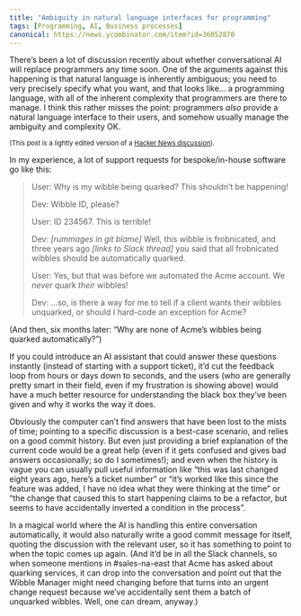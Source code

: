```yaml
---
title: "Ambiguity in natural language interfaces for programming"
tags: [Programming, AI, Business processes]
canonical: https://news.ycombinator.com/item?id=36052870
---
```

There’s been a lot of discussion recently about whether conversational AI will replace programmers any time soon. One of the arguments against this happening is that natural language is inherently ambiguous; you need to very precisely specify what you want, and that looks like... a programming language, with all of the inherent complexity that programmers are there to manage. I think this rather misses the point: programmers *also* provide a natural language interface to their users, and somehow usually manage the ambiguity and complexity OK.

<small>(This post is a lightly edited version of a [Hacker News discussion](https://news.ycombinator.com/item?id=36052870)).</small>

<!--more-->

In my experience, a lot of support requests for bespoke/in-house software go like this:

> User: Why is my wibble being quarked? This shouldn’t be happening!
>
> Dev: Wibble ID, please?
>
> User: ID 234567. This is terrible!
>
> Dev: *[rummages in git blame]* Well, this wibble is frobnicated, and three years ago *[links to Slack thread]* you said that all frobnicated wibbles should be automatically quarked.
>
> User: Yes, but that was before we automated the Acme account. We *never* quark *their* wibbles!
>
> Dev: ...so, is there a way for me to tell if a client wants their wibbles unquarked, or should I hard-code an exception for Acme?

(And then, six months later: “Why are none of Acme’s wibbles being quarked automatically?”)

If you could introduce an AI assistant that could answer these questions instantly (instead of starting with a support ticket), it’d cut the feedback loop from hours or days down to seconds, and the users (who are generally pretty smart in their field, even if my frustration is showing above) would have a much better resource for understanding the black box they’ve been given and why it works the way it does. 

Obviously the computer can’t find answers that have been lost to the mists of time; pointing to a specific discussion is a best-case scenario, and relies on a good commit history. But even just providing a brief explanation of the current code would be a great help (even if it gets confused and gives bad answers occasionally; so do I sometimes!); and even when the history is vague you can usually pull useful information like “this was last changed eight years ago, here’s a ticket number” or “it’s worked like this since the feature was added, I have no idea what they were thinking at the time” or “the change that caused this to start happening claims to be a refactor, but seems to have accidentally inverted a condition in the process”.

In a magical world where the AI is handling this entire conversation automatically, it would also naturally write a good commit message for itself, quoting the discussion with the relevant user, so it has something to point to when the topic comes up again. (And it’d be in all the Slack channels, so when someone mentions in #sales-na-east that Acme has asked about quarking services, it can drop into the conversation and point out that the Wibble Manager might need changing before that turns into an urgent change request because we’ve accidentally sent them a batch of unquarked wibbles. Well, one can dream, anyway.) 
